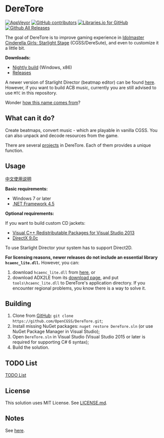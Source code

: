 # DereTore

[![AppVeyor](https://img.shields.io/appveyor/ci/hozuki/deretore-avoh8.svg)](https://ci.appveyor.com/project/hozuki/deretore-avoh8)
[![GitHub contributors](https://img.shields.io/github/contributors/OpenCGSS/DereTore.svg)](https://github.com/OpenCGSS/DereTore/graphs/contributors)
[![Libraries.io for GitHub](https://img.shields.io/librariesio/github/OpenCGSS/DereTore.svg)](https://github.com/OpenCGSS/DereTore)
[![Github All Releases](https://img.shields.io/github/downloads/OpenCGSS/DereTore/total.svg)](https://github.com/OpenCGSS/DereTore/releases)

The goal of DereTore is to improve gaming experience in [Idolmaster Cinderella Girls: Starlight Stage](http://www.project-imas.com/wiki/THE_iDOLM@STER_Cinderella_Girls%3A_Starlight_Stage)
(CGSS/DereSute), and even to customize it a little bit.

**Downloads:**

- [Nightly build](https://ci.appveyor.com/api/projects/hozuki/deretore-avoh8/artifacts/deretore-toolkit-x86.zip?job=Platform%3A+x86) (Windows, x86)
- [Releases](https://github.com/OpenCGSS/DereTore/releases)

A newer version of Starlight Director (beatmap editor) can be found [here](https://github.com/hozuki/StarlightDirector). However, if you
want to build ACB music, currently you are still advised to use `MTC` in this repository.

Wonder [how this name comes from](docs/Notes.md#the-name)?

## What can it do?

Create beatmaps, convert music - which are playable in vanilla CGSS. You can also unpack and decode resources from the game.

There are several [projects](docs/Projects.md) in DereTore. Each of them provides a unique function.

## Usage

[中文使用说明](StarlightDirector/StarlightDirector/docs/user-guide_zh-CN.md)

**Basic requirements:**

- Windows 7 or later
- [.NET Framework 4.5](https://www.microsoft.com/en-us/download/details.aspx?id=42642)

**Optional requirements:**

If you want to build custom CD jackets:

- [Visual C++ Redistributable Packages for Visual Studio 2013](https://www.microsoft.com/en-us/download/details.aspx?id=40784)
- [DirectX 9.0c](https://www.microsoft.com/en-us/download/details.aspx?id=8109)

To use Starlight Director your system has to support Direct2D.

**For licensing reasons, newer releases do not include an essential library `hcaenc_lite.dll`.** However, you can:

1. download `hcaenc_lite.dll` from [here](https://mega.nz/#!QxQjnZRB!85k5O6K5oMMM1W9ux7ZpkzXQFgV4EoYplZsW1ZOWZnM), or
2. download ADX2LE from its [download page](http://www.adx2le.com/download/index.html), and put `tools\hcaenc_lite.dll` to DereTore's application directory.
If you encounter regional problems, you know there is a way to solve it.

## Building

1. Clone from [GitHub](https://github.com/OpenCGSS/DereTore.git): `git clone https://github.com/OpenCGSS/DereTore.git`;
2. Install missing NuGet packages: `nuget restore DereTore.sln` (or use NuGet Package Manager in Visual Studio);
3. Open `DereTore.sln` in Visual Studio (Visual Studio 2015 or later is required for supporting C# 6 syntax);
4. Build the solution.

## TODO List

[TODO List](docs/TODO.md)

## License

This solution uses MIT License. See [LICENSE.md](LICENSE.md).

## Notes

See [here](docs/Notes.md).
